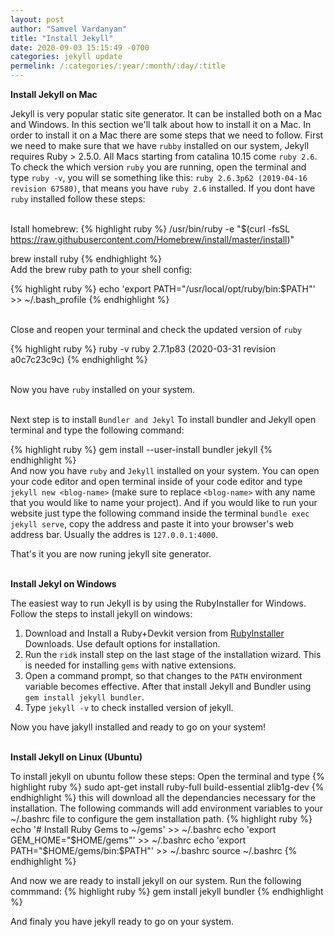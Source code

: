 ```yaml
---
layout: post
author: "Samvel Vardanyan"
title: "Install Jekyll"
date: 2020-09-03 15:15:49 -0700
categories: jekyll update
permelink: /:categories/:year/:month/:day/:title
---
```


**Install Jekyll on Mac**

Jekyll is very popular static site generator. It can be installed both on a Mac and Windows. In this section we'll talk about how to install it on a Mac. In order to install it on a Mac there are some steps that we need to follow. First we need to make sure that we have `rubby` installed on our system, Jekyll requires Ruby > 2.5.0. All Macs starting from catalina 10.15 come `ruby 2.6`. To check the which version `ruby` you are running,
open the terminal and type `ruby -v`, you will se something like this: `ruby 2.6.3p62 (2019-04-16 revision 67580)`, that means you have `ruby 2.6` installed. If you dont have `ruby` installed follow these steps:

\
Istall homebrew:
{% highlight ruby %}
/usr/bin/ruby -e "\$(curl -fsSL https://raw.githubusercontent.com/Homebrew/install/master/install)"

brew install ruby
{% endhighlight %}
\
Add the brew ruby path to your shell config:

{% highlight ruby %}
echo 'export PATH="/usr/local/opt/ruby/bin:\$PATH"' >> ~/.bash_profile
{% endhighlight %}

\
Close and reopen your terminal and check the updated version of `ruby`

{% highlight ruby %}
ruby -v
ruby 2.7.1p83 (2020-03-31 revision a0c7c23c9c)
{% endhighlight %}

\
Now you have `ruby` installed on your system.

\
Next step is to install `Bundler and Jekyl`
To install bundler and Jekyll open terminal and type the following command:

{% highlight ruby %}
gem install --user-install bundler jekyll
{% endhighlight %}
\
And now you have `ruby` and `Jekyll` installed on your system. You can open your code editor and open terminal inside of your code editor and type `jekyll new <blog-name>` (make sure to replace `<blog-name>` with any name that you would like to name your project). And if you would like to run your website just type the following command inside the terminal `bundle exec jekyll serve`, copy the address and paste it into your browser's web address bar. Usually the addres is `127.0.0.1:4000`.

That's it you are now runing jekyll site generator.

\
**Install Jekyl on Windows**

The easiest way to run Jekyll is by using the RubyInstaller for Windows. Follow the steps to install jekyll on windows:

1.  Download and Install a Ruby+Devkit version from [RubyInstaller](https://rubyinstaller.org/downloads/) Downloads. Use default options for installation.
2.  Run the `ridk` install step on the last stage of the installation wizard. This is needed for installing `gems` with native extensions.
3.  Open a command prompt, so that changes to the `PATH` environment variable becomes effective. After that install Jekyll and Bundler using `gem install jekyll bundler`.
4.  Type `jekyll -v` to check installed version of jekyll.

Now you have jakyll installed and ready to go on your system!

\
**Install Jekyll on Linux (Ubuntu)**

To install jekyll on ubuntu follow these steps: Open the terminal and type
{% highlight ruby %}
sudo apt-get install ruby-full build-essential zlib1g-dev
{% endhighlight %}
this will download all the dependancies necessary for the installation.
The following commands will add environment variables to your ~/.bashrc file to configure the gem installation path.
{% highlight ruby %}
echo '# Install Ruby Gems to ~/gems' >> ~/.bashrc
echo 'export GEM_HOME="$HOME/gems"' >> ~/.bashrc
echo 'export PATH="$HOME/gems/bin:\$PATH"' >> ~/.bashrc
source ~/.bashrc
{% endhighlight %}

And now we are ready to install jekyll on our system. Run the following commmand:
{% highlight ruby %}
gem install jekyll bundler
{% endhighlight %}

And finaly you have jekyll ready to go on your system.
